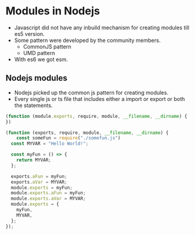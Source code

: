 # Modules in Nodejs

- Javascript did not have any inbuild mechanism for creating modules till es5 version.
- Some pattern were developed by the community members.
  - CommonJS pattern
  - UMD pattern
- With es6 we got esm.

## Nodejs modules

- Nodejs picked up the common js pattern for creating modules.
- Every single js or ts file that includes either a import or export or both the statements.

```javascript
(function (module.exports, require, module, __filename, __dirname) {
})
```

```javascript
(function (exports, require, module, __filename, __dirname) {
    const someFun = require("./somefun.js")
  const MYVAR = "Hello World!";

  const myFun = () => {
    return MYVAR;
  };

  exports.aFun = myFun;
  exports.aVar = MYVAR;
  module.exports = myFun;
  module.exports.aFun = myFun;
  module.exports.aVar = MYVAR;
  module.exports = {
    myFun,
    MYVAR,
  };
});
```
